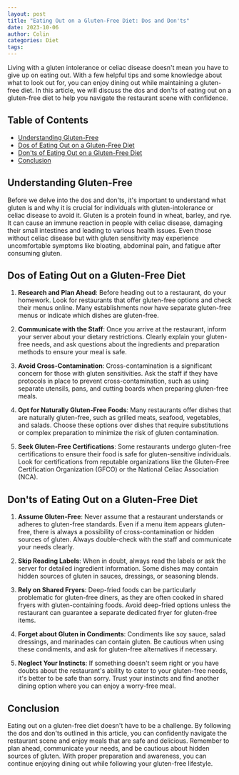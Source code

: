 ```yaml
---
layout: post
title: "Eating Out on a Gluten-Free Diet: Dos and Don'ts"
date: 2023-10-06
author: Colin
categories: Diet
tags: 
---
```


Living with a gluten intolerance or celiac disease doesn't mean you have to give up on eating out. With a few helpful tips and some knowledge about what to look out for, you can enjoy dining out while maintaining a gluten-free diet. In this article, we will discuss the dos and don'ts of eating out on a gluten-free diet to help you navigate the restaurant scene with confidence.

## Table of Contents
- [Understanding Gluten-Free](#understanding-gluten-free)
- [Dos of Eating Out on a Gluten-Free Diet](#dos-of-eating-out-on-a-gluten-free-diet)
- [Don'ts of Eating Out on a Gluten-Free Diet](#donts-of-eating-out-on-a-gluten-free-diet)
- [Conclusion](#conclusion)

## Understanding Gluten-Free

Before we delve into the dos and don'ts, it's important to understand what gluten is and why it is crucial for individuals with gluten-intolerance or celiac disease to avoid it. Gluten is a protein found in wheat, barley, and rye. It can cause an immune reaction in people with celiac disease, damaging their small intestines and leading to various health issues. Even those without celiac disease but with gluten sensitivity may experience uncomfortable symptoms like bloating, abdominal pain, and fatigue after consuming gluten.

## Dos of Eating Out on a Gluten-Free Diet

1. **Research and Plan Ahead**: Before heading out to a restaurant, do your homework. Look for restaurants that offer gluten-free options and check their menus online. Many establishments now have separate gluten-free menus or indicate which dishes are gluten-free.

2. **Communicate with the Staff**: Once you arrive at the restaurant, inform your server about your dietary restrictions. Clearly explain your gluten-free needs, and ask questions about the ingredients and preparation methods to ensure your meal is safe.

3. **Avoid Cross-Contamination**: Cross-contamination is a significant concern for those with gluten sensitivities. Ask the staff if they have protocols in place to prevent cross-contamination, such as using separate utensils, pans, and cutting boards when preparing gluten-free meals.

4. **Opt for Naturally Gluten-Free Foods**: Many restaurants offer dishes that are naturally gluten-free, such as grilled meats, seafood, vegetables, and salads. Choose these options over dishes that require substitutions or complex preparation to minimize the risk of gluten contamination.

5. **Seek Gluten-Free Certifications**: Some restaurants undergo gluten-free certifications to ensure their food is safe for gluten-sensitive individuals. Look for certifications from reputable organizations like the Gluten-Free Certification Organization (GFCO) or the National Celiac Association (NCA).

## Don'ts of Eating Out on a Gluten-Free Diet

1. **Assume Gluten-Free**: Never assume that a restaurant understands or adheres to gluten-free standards. Even if a menu item appears gluten-free, there is always a possibility of cross-contamination or hidden sources of gluten. Always double-check with the staff and communicate your needs clearly.

2. **Skip Reading Labels**: When in doubt, always read the labels or ask the server for detailed ingredient information. Some dishes may contain hidden sources of gluten in sauces, dressings, or seasoning blends.

3. **Rely on Shared Fryers**: Deep-fried foods can be particularly problematic for gluten-free diners, as they are often cooked in shared fryers with gluten-containing foods. Avoid deep-fried options unless the restaurant can guarantee a separate dedicated fryer for gluten-free items.

4. **Forget about Gluten in Condiments**: Condiments like soy sauce, salad dressings, and marinades can contain gluten. Be cautious when using these condiments, and ask for gluten-free alternatives if necessary.

5. **Neglect Your Instincts**: If something doesn't seem right or you have doubts about the restaurant's ability to cater to your gluten-free needs, it's better to be safe than sorry. Trust your instincts and find another dining option where you can enjoy a worry-free meal.

## Conclusion

Eating out on a gluten-free diet doesn't have to be a challenge. By following the dos and don'ts outlined in this article, you can confidently navigate the restaurant scene and enjoy meals that are safe and delicious. Remember to plan ahead, communicate your needs, and be cautious about hidden sources of gluten. With proper preparation and awareness, you can continue enjoying dining out while following your gluten-free lifestyle.